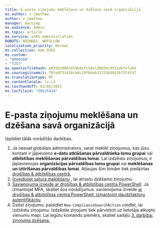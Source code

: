 ```yaml
---
title: E-pasta ziņojumu meklēšana un dzēšana savā organizācijā
ms.author: v-jmathew
author: v-jmathew
manager: dansimp
ms.audience: Admin
ms.topic: article
ms.service: o365-administration
ROBOTS: NOINDEX, NOFOLLOW
localization_priority: Normal
ms.collection: Adm_O365
ms.custom:
- "9000260"
- "7257"
ms.openlocfilehash: e935b10083459b81fc58e12bb59c9511defefa6d
ms.sourcegitcommit: 78fe9f33438cb0c19f0dab31253b5853b73f4f47
ms.translationtype: MT
ms.contentlocale: lv-LV
ms.lasthandoff: 03/05/2021
ms.locfileid: "50525434"
---
```

# <a name="search-for-and-delete-email-messages-in-your-organization"></a>E-pasta ziņojumu meklēšana un dzēšana savā organizācijā

Izpildiet tālāk norādītās darbības.

1. Ja neesat globālais administrators, varat meklēt ziņojumus, kas jūsu kontam ir jāpievieno **e-datu atklāšanas pārvaldnieka lomu grupai** vai **atbilstības meklēšanas pārvaldības lomai**. Lai izdzēstu ziņojumus, ir jāpievienojas **organizācijas pārvaldības lomu grupai** vai **meklēšanas un iztīrīšanas pārvaldības lomai**. Atļaujas šīm lomām tiek piešķirtas [drošības & atbilstības centrā.](https://protection.office.com)
2. [Izveidojiet satura meklēšanu](https://docs.microsoft.com/office365/securitycompliance/content-search) , lai atrastu dzēšamo ziņojumu.
3. [Savienojuma izveide ar drošības & atbilstības centra PowerShell](https://docs.microsoft.com/powershell/exchange/office-365-scc/connect-to-scc-powershell/connect-to-scc-powershell). Ja izmantojat MFA, skatiet šos norādījumus: savienojuma izveide [ar drošības & atbilstības centra PowerShell, izmantojot daudzfaktoru autentifikāciju](https://docs.microsoft.com/powershell/exchange/office-365-scc/connect-to-scc-powershell/mfa-connect-to-scc-powershell)
4. Dzēst ziņojumu: palaidiet `New-ComplianceSearchAction` cmdlet, lai izdzēstu ziņojumu. Izdzēstie ziņojumi tiek pārvietoti uz lietotāja atkopto vienumu mapi. Lai iegūtu komandu piemērs, skatiet sadaļu [3. darbība: ziņojuma dzēšana.](https://docs.microsoft.com/office365/securitycompliance/search-for-and-delete-messages-in-your-organization)
